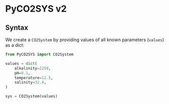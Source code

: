 # PyCO2SYS v2

## Syntax

We create a `CO2System` by providing values of all known parameters (`values`) as a dict:

```python
from PyCO2SYS import CO2System

values = dict(
    alkalinity=2250,
    pH=8.1,
    temperature=12.5,
    salinity=32.4,
)

sys = CO2System(values)
```
